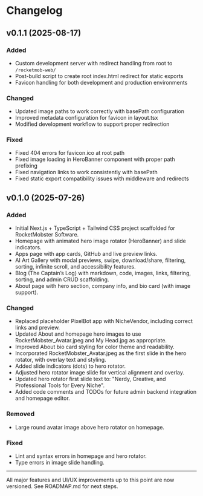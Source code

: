 # Changelog

## v0.1.1 (2025-08-17)

### Added
- Custom development server with redirect handling from root to `/rocketmob-web/`
- Post-build script to create root index.html redirect for static exports
- Favicon handling for both development and production environments

### Changed
- Updated image paths to work correctly with basePath configuration
- Improved metadata configuration for favicon in layout.tsx
- Modified development workflow to support proper redirection

### Fixed
- Fixed 404 errors for favicon.ico at root path
- Fixed image loading in HeroBanner component with proper path prefixing
- Fixed navigation links to work consistently with basePath
- Fixed static export compatibility issues with middleware and redirects

## v0.1.0 (2025-07-26)

### Added
- Initial Next.js + TypeScript + Tailwind CSS project scaffolded for RocketMobster Software.
- Homepage with animated hero image rotator (HeroBanner) and slide indicators.
- Apps page with app cards, GitHub and live preview links.
- AI Art Gallery with modal previews, swipe, download/share, filtering, sorting, infinite scroll, and accessibility features.
- Blog (The Captain’s Log) with markdown, code, images, links, filtering, sorting, and admin CRUD scaffolding.
- About page with hero section, company info, and bio card (with image support).

### Changed
- Replaced placeholder PixelBot app with NicheVendor, including correct links and preview.
- Updated About and homepage hero images to use RocketMobster_Avatar.jpeg and My Head.jpg as appropriate.
- Improved About bio card styling for color theme and readability.
- Incorporated RocketMobster_Avatar.jpeg as the first slide in the hero rotator, with overlay text and styling.
- Added slide indicators (dots) to hero rotator.
- Adjusted hero rotator image slide for vertical alignment and overlay.
- Updated hero rotator first slide text to: "Nerdy, Creative, and Professional Tools for Every Niche".
- Added code comments and TODOs for future admin backend integration and homepage editor.

### Removed
- Large round avatar image above hero rotator on homepage.

### Fixed
- Lint and syntax errors in homepage and hero rotator.
- Type errors in image slide handling.

---

All major features and UI/UX improvements up to this point are now versioned. See ROADMAP.md for next steps.
